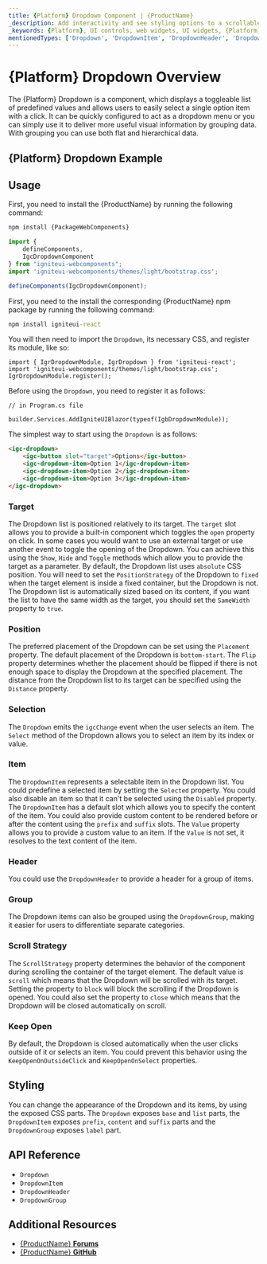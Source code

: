 ```yaml
---
title: {Platform} Dropdown Component | {ProductName}
_description: Add interactivity and see styling options to a scrollable list of items in your app. Get started using the Dropdown Component in {ProductName} now.
_keywords: {Platform}, UI controls, web widgets, UI widgets, {Platform} Dropdown Component, Infragistics
mentionedTypes: ['Dropdown', 'DropdownItem', 'DropdownHeader', 'DropdownGroup']
---
```


# {Platform} Dropdown Overview


The {Platform} Dropdown is a component, which displays a toggleable list of predefined values and allows users to easily select a single option item with a click. It can be quickly configured to act as a dropdown menu or you can simply use it to deliver more useful visual information by grouping data. With grouping you can use both flat and hierarchical data.

## {Platform} Dropdown Example

<code-view style="height: 220px"
           data-demos-base-url="{environment:dvDemosBaseUrl}"
           iframe-src="{environment:dvDemosBaseUrl}/inputs/dropdown-overview"
           alt="{Platform} Dropdown Example"
           github-src="inputs/dropdown/overview">
</code-view>

## Usage

<!-- WebComponents -->
First, you need to install the {ProductName} by running the following command:

```cmd
npm install {PackageWebComponents}
```

```ts
import {
    defineComponents,
    IgcDropdownComponent
} from "igniteui-webcomponents";
import 'igniteui-webcomponents/themes/light/bootstrap.css';

defineComponents(IgcDropdownComponent);
```
<!-- end: WebComponents -->

<!-- React -->
First, you need to the install the corresponding {ProductName} npm package by running the following command:

```cmd
npm install igniteui-react
```

You will then need to import the `Dropdown`, its necessary CSS, and register its module, like so:

```tsx
import { IgrDropdownModule, IgrDropdown } from 'igniteui-react';
import 'igniteui-webcomponents/themes/light/bootstrap.css';
IgrDropdownModule.register();
```
<!-- end: React -->

<!-- Blazor -->

Before using the `Dropdown`, you need to register it as follows:


```razor
// in Program.cs file

builder.Services.AddIgniteUIBlazor(typeof(IgbDropdownModule));
```

<!-- end: Blazor -->

The simplest way to start using the `Dropdown` is as follows:

```html
<igc-dropdown>
    <igc-button slot="target">Options</igc-button>
    <igc-dropdown-item>Option 1</igc-dropdown-item>
    <igc-dropdown-item>Option 2</igc-dropdown-item>
    <igc-dropdown-item>Option 3</igc-dropdown-item>
</igc-dropdown>
```

### Target

The Dropdown list is positioned relatively to its target. The `target` slot allows you to provide a built-in component which toggles the `open` property on click. In some cases you would want to use an external target or use another event to toggle the opening of the Dropdown. You can achieve this using the `Show`, `Hide` and `Toggle` methods which allow you to provide the target as a parameter. By default, the Dropdown list uses `absolute` CSS position. You will need to set the `PositionStrategy` of the Dropdown to `fixed` when the target element is inside a fixed container, but the Dropdown is not. The Dropdown list is automatically sized based on its content, if you want the list to have the same width as the target, you should set the `SameWidth` property to `true`.

<code-view style="height: 200px"
           data-demos-base-url="{environment:dvDemosBaseUrl}"
           iframe-src="{environment:dvDemosBaseUrl}/inputs/dropdown-target"
           alt="{Platform} Dropdown Target Example"
           github-src="inputs/dropdown/target">
</code-view>

### Position

The preferred placement of the Dropdown can be set using the `Placement` property. The default placement of the Dropdown is `bottom-start`. The `Flip` property determines whether the placement should be flipped if there is not enough space to display the Dropdown at the specified placement. The distance from the Dropdown list to its target can be specified using the `Distance` property.

<code-view style="height: 520px"
           data-demos-base-url="{environment:dvDemosBaseUrl}"
           iframe-src="{environment:dvDemosBaseUrl}/inputs/dropdown-position"
           alt="{Platform} Dropdown Position Example"
           github-src="inputs/dropdown/position">
</code-view>

### Selection

The `Dropdown` emits the `igcChange` event when the user selects an item. The `Select` method of the Dropdown allows you to select an item by its index or value.

### Item

The `DropdownItem` represents a selectable item in the Dropdown list. You could predefine a selected item by setting the `Selected` property. You could also disable an item so that it can't be selected using the `Disabled` property. The `DropdownItem` has a default slot which allows you to specify the content of the item. You could also provide custom content to be rendered before or after the content using the `prefix` and `suffix` slots. The `Value` property allows you to provide a custom value to an item. If the `Value` is not set, it resolves to the text content of the item.

<code-view style="height: 220px"
           data-demos-base-url="{environment:dvDemosBaseUrl}"
           iframe-src="{environment:dvDemosBaseUrl}/inputs/dropdown-item"
           alt="{Platform} Dropdown Item Example"
           github-src="inputs/dropdown/item">
</code-view>

### Header

You could use the `DropdownHeader` to provide a header for a group of items.

<code-view style="height: 250px"
           data-demos-base-url="{environment:dvDemosBaseUrl}"
           iframe-src="{environment:dvDemosBaseUrl}/inputs/dropdown-header"
           alt="{Platform} Dropdown Header Example"
           github-src="inputs/dropdown/header">
</code-view>

### Group

The Dropdown items can also be grouped using the `DropdownGroup`, making it easier for users to differentiate separate categories.

<code-view style="height: 420px"
           data-demos-base-url="{environment:dvDemosBaseUrl}"
           iframe-src="{environment:dvDemosBaseUrl}/inputs/dropdown-group"
           alt="{Platform} Dropdown Group Example"
           github-src="inputs/dropdown/group">
</code-view>

### Scroll Strategy

The `ScrollStrategy` property determines the behavior of the component during scrolling the container of the target element. The default value is `scroll` which means that the Dropdown will be scrolled with its target. Setting the property to `block` will block the scrolling if the Dropdown is opened. You could also set the property to `close` which means that the Dropdown will be closed automatically on scroll.

### Keep Open

By default, the Dropdown is closed automatically when the user clicks outside of it or selects an item. You could prevent this behavior using the `KeepOpenOnOutsideClick` and `KeepOpenOnSelect` properties.

## Styling

You can change the appearance of the Dropdown and its items, by using the exposed CSS parts. The `Dropdown` exposes `base` and `list` parts, the `DropdownItem` exposes `prefix`, `content` and `suffix` parts and the `DropdownGroup` exposes `label` part.

<code-view style="height: 320px"
           data-demos-base-url="{environment:dvDemosBaseUrl}"
           iframe-src="{environment:dvDemosBaseUrl}/inputs/dropdown-styling"
           alt="{Platform} Dropdown Styling Example"
           github-src="inputs/dropdown/styling">
</code-view>

## API Reference

* `Dropdown`
* `DropdownItem`
* `DropdownHeader`
* `DropdownGroup`


## Additional Resources

* [{ProductName} **Forums**]({ForumsLink})
* [{ProductName} **GitHub**]({GithubLink})